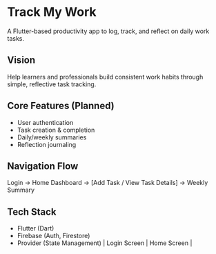# Track My Work

A Flutter-based productivity app to log, track, and reflect on daily work tasks.

## Vision
Help learners and professionals build consistent work habits through simple, reflective task tracking.

## Core Features (Planned)
- User authentication
- Task creation & completion
- Daily/weekly summaries
- Reflection journaling

## Navigation Flow
Login → Home Dashboard → [Add Task / View Task Details] → Weekly Summary

## Tech Stack
- Flutter (Dart)
- Firebase (Auth, Firestore)
- Provider (State Management)
| Login Screen | Home Screen |
